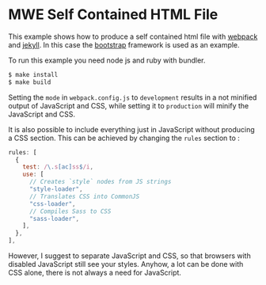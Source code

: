 # MWE Self Contained HTML File

This example shows how to produce a self contained html file with [webpack](https://webpack.js.org/) and [jekyll](https://jekyllrb.com/). In this case the [bootstrap](https://getbootstrap.com/) framework is used as an example.

To run this example you need node js and ruby with bundler.

```bash
$ make install
$ make build
```

Setting the `mode` in `webpack.config.js` to `development` results in a not minified output of JavaScript and CSS, while setting it to `production` will minify the JavaScript and CSS.

It is also possible to include everything just in JavaScript without producing a CSS section.
This can be achieved by changing the `rules` section to :

```javascript
rules: [
  {
    test: /\.s[ac]ss$/i,
    use: [
      // Creates `style` nodes from JS strings
      "style-loader",
      // Translates CSS into CommonJS
      "css-loader",
      // Compiles Sass to CSS
      "sass-loader",
    ],
  },
],
```

However, I suggest to separate JavaScript and CSS, so that browsers with disabled JavaScript still see your styles. Anyhow, a lot can be done with CSS alone, there is not always a need for JavaScript.
